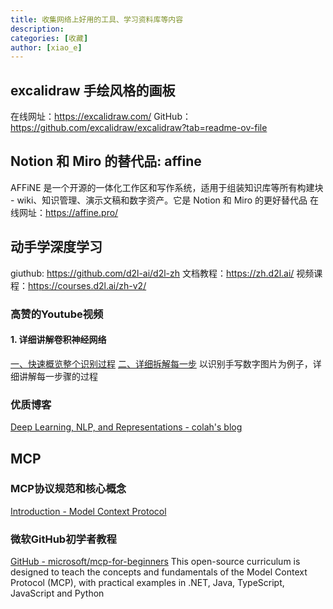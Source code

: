 ```yaml
---
title: 收集网络上好用的工具、学习资料库等内容
description:  
categories: [收藏]
author: [xiao_e]
---
```


## excalidraw 手绘风格的画板

在线网址：https://excalidraw.com/
GitHub：https://github.com/excalidraw/excalidraw?tab=readme-ov-file


## Notion 和 Miro 的替代品: affine
AFFiNE 是一个开源的一体化工作区和写作系统，适用于组装知识库等所有构建块 - wiki、知识管理、演示文稿和数字资产。它是 Notion 和 Miro 的更好替代品
在线网址：https://affine.pro/


## 动手学深度学习

giuthub: https://github.com/d2l-ai/d2l-zh
文档教程：https://zh.d2l.ai/
视频课程：https://courses.d2l.ai/zh-v2/

### 高赞的Youtube视频

#### 1. 详细讲解卷积神经网络
[一、快速概览整个识别过程](https://www.youtube.com/watch?v=JboZfxUjLSk&list=PL1sQgSTcAaT7MbcLWacjsqoOQvqzMdUWg)
[二、详细拆解每一步](https://www.youtube.com/watch?v=jDe5BAsT2-Y)
以识别手写数字图片为例子，详细讲解每一步骤的过程

### 优质博客

[Deep Learning, NLP, and Representations - colah's blog](https://colah.github.io/posts/2014-07-NLP-RNNs-Representations/)

## MCP

### MCP协议规范和核心概念

[Introduction - Model Context Protocol](https://modelcontextprotocol.io/introduction)

### 微软GitHub初学者教程

[GitHub - microsoft/mcp-for-beginners](https://github.com/microsoft/mcp-for-beginners/tree/main)
This open-source curriculum is designed to teach the concepts and fundamentals of the Model Context Protocol (MCP), with practical examples in .NET, Java, TypeScript, JavaScript and Python




